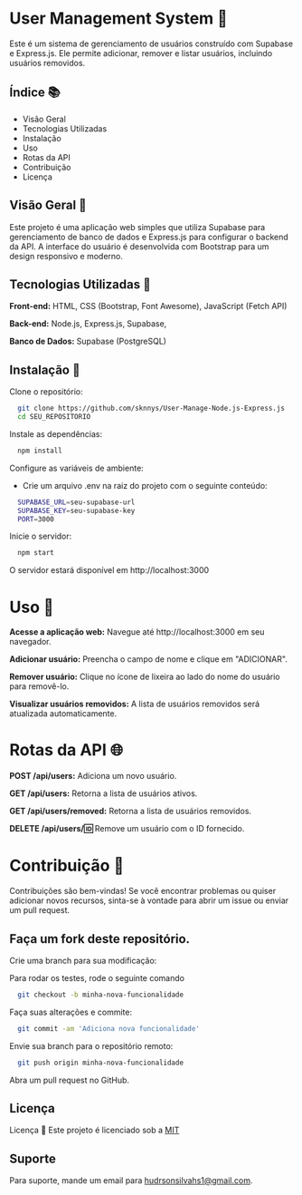 
# User Management System 🎯

Este é um sistema de gerenciamento de usuários construído com Supabase e Express.js. Ele permite adicionar, remover e listar usuários, incluindo usuários removidos.
## Índice 📚

- Visão Geral
- Tecnologias Utilizadas
- Instalação
- Uso
- Rotas da API
- Contribuição
- Licença


## Visão Geral 🧩

Este projeto é uma aplicação web simples que utiliza Supabase para gerenciamento de banco de dados e Express.js para configurar o backend da API. A interface do usuário é desenvolvida com Bootstrap para um design responsivo e moderno.


## Tecnologias Utilizadas 🚀

**Front-end:**
HTML,
CSS (Bootstrap, Font Awesome),
JavaScript (Fetch API)

**Back-end:** 
Node.js,
Express.js,
Supabase,


**Banco de Dados:**
Supabase (PostgreSQL)

## Instalação 🔧

Clone o repositório:

```bash
  git clone https://github.com/sknnys/User-Manage-Node.js-Express.js
  cd SEU_REPOSITORIO
```

Instale as dependências:

```bash
  npm install
```

Configure as variáveis de ambiente:
-  Crie um arquivo .env na raiz do projeto com o seguinte conteúdo:

```bash
  SUPABASE_URL=seu-supabase-url
  SUPABASE_KEY=seu-supabase-key
  PORT=3000
```

Inicie o servidor:

```bash
  npm start
```
O servidor estará disponível em http://localhost:3000
# Uso 📖

**Acesse a aplicação web:** Navegue até http://localhost:3000 em seu navegador.

**Adicionar usuário:** Preencha o campo de nome e clique em "ADICIONAR".

**Remover usuário:** Clique no ícone de lixeira ao lado do nome do usuário para removê-lo.

**Visualizar usuários removidos:** A lista de usuários removidos será atualizada automaticamente.

# Rotas da API 🌐

**POST /api/users:** Adiciona um novo usuário.

**GET /api/users:** Retorna a lista de usuários ativos.

**GET /api/users/removed:** Retorna a lista de usuários removidos.


**DELETE /api/users/:id:** Remove um usuário com o ID fornecido.

# Contribuição 🤝

Contribuições são bem-vindas! Se você encontrar problemas ou quiser adicionar novos recursos, sinta-se à vontade para abrir um issue ou enviar um pull request.
## Faça um fork deste repositório.
Crie uma branch para sua modificação:

Para rodar os testes, rode o seguinte comando

```bash
  git checkout -b minha-nova-funcionalidade
```
Faça suas alterações e commite:

```bash
  git commit -am 'Adiciona nova funcionalidade'
```
Envie sua branch para o repositório remoto:

```bash
  git push origin minha-nova-funcionalidade
```
Abra um pull request no GitHub.

## Licença

Licença 📜
Este projeto é licenciado sob a [MIT](https://choosealicense.com/licenses/mit/)


## Suporte

Para suporte, mande um email para hudrsonsilvahs1@gmail.com.

